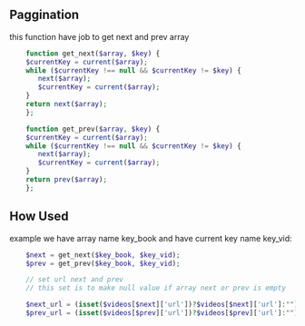 ## Paggination
this function have job to get next and prev array
```php
    function get_next($array, $key) {
    $currentKey = current($array);
    while ($currentKey !== null && $currentKey != $key) {
       next($array);
       $currentKey = current($array);
    }
    return next($array);
    };

    function get_prev($array, $key) {
    $currentKey = current($array);
    while ($currentKey !== null && $currentKey != $key) {
       next($array);
       $currentKey = current($array);
    }
    return prev($array);
    };
```

## How Used
example we have array name key_book and have current key name key_vid:

```php
    $next = get_next($key_book, $key_vid);
    $prev = get_prev($key_book, $key_vid);

    // set url next and prev
    // this set is to make null value if array next or prev is empty

    $next_url = (isset($videos[$next]['url'])?$videos[$next]['url']:"");
    $prev_url = (isset($videos[$prev]['url'])?$videos[$prev]['url']:"");
```
